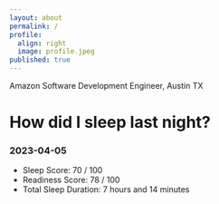 ```yaml
---
layout: about
permalink: /
profile:
  align: right
  image: profile.jpeg
published: true
---
```


Amazon Software Development Engineer, Austin TX

# How did I sleep last night? 
### 2023-04-05
- Sleep Score: 70 / 100
- Readiness Score: 78 / 100 
- Total Sleep Duration: 7 hours and 14 minutes

